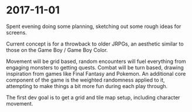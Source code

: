 # 2017-11-01

Spent evening doing some planning, sketching out some rough ideas for screens.

Current concept is for a throwback to older JRPGs, an aesthetic similar to those on the Game Boy / Game Boy Color.

Movement will be grid based, random encounters will fuel everything from engaging monsters to getting quests.
Combat will be turn based, drawing inspiration from games like Final Fantasy and Pokemon.
An additional core component of the game is the weighted randomness applied to it, attempting to make things a bit
more fun during each play through.

The first dev goal is to get a grid and tile map setup, including character movement.
